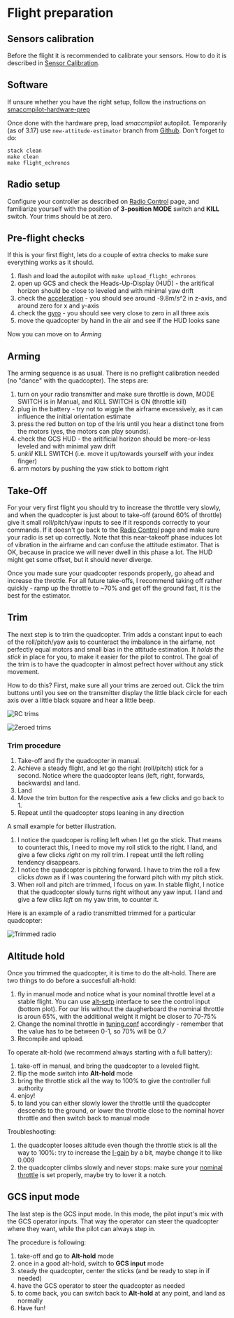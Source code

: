 # Flight preparation


## Sensors calibration

Before the flight it is recommended to calibrate your sensors. How to do it is described in [Sensor Calibration](../hardware/calibration.html).

## Software
If unsure whether you have the right setup, follow the instructions on [smaccmpilot-hardware-prep][]

[smaccmpilot-hardware-prep]: https://github.com/GaloisInc/smaccmpilot-hardware-prep

Once done with the hardware prep, load *smaccmpilot* autopilot. Temporarily (as of 3.17) use `new-attitude-estimator` branch from [Github][]. Don't forget to do:

```
stack clean
make clean
make flight_echronos
```

[Github]: https://github.com/GaloisInc/smaccmpilot-stm32f4/commits/new-attitude-estimator


## Radio setup
Configure your controller as described on [Radio Control] page, and familiarize yourself with the position of **3-position MODE** switch and **KILL** switch. Your trims should be at zero.

[Radio Control]: ../hardware/rc-controller.html

## Pre-flight checks
If this is your first flight, lets do a couple of extra checks to make sure everything works as it should.

1. flash and load the autopilot with `make upload_flight_echronos`
2. open up GCS and check the Heads-Up-Display (HUD) - the aritifical horizon should be close to leveled and with minimal yaw drift
3. check the [acceleration] - you should see around -9.8m/s^2 in z-axis, and around zero for x and y-axis
4. check the [gyro] - you should see very close to zero in all three axis
5. move the quadcopter by hand in the air and see if the HUD looks sane

Now you can move on to *Arming*

[acceleration]: http://localhost:8080/sensors_accel.html
[gyro]: http://localhost:8080/sensors_gyro.html

## Arming
The arming sequence is as usual. There is no preflight calibration needed (no "dance" with the quadcopter). The steps are:

1. turn on your radio transmitter and make sure throttle is down, MODE SWITCH is in Manual, and KILL SWITCH is ON (throttle kill)
2. plug in the battery - try not to wiggle the airframe excessively, as it can influence the initial orientation estimate
3. press the red button on top of the Iris until you hear a distinct tone from the motors (yes, the motors can play sounds).
4. check the GCS HUD  - the aritificial horizon should be more-or-less leveled and with minimal yaw drift
5. *unkill* KILL SWITCH (i.e. move it up/towards yourself with your index finger)
6. arm motors by pushing the yaw stick to bottom right

## Take-Off
For your very first flight you should try to increase the throttle very slowly, and when the quadcopter is just about to take-off (around 60% of throttle) give it small roll/pitch/yaw inputs to see if it responds correctly to your commands. If it doesn't go back to the [Radio Control] page and make sure your radio is set up correctly. Note that this near-takeoff phase induces lot of vibration in the airframe and can confuse the attitude estimator. That is OK, because in pracice we will never dwell in this phase a lot. The HUD might get some offset, but it should never diverge.

Once you made sure your quadcopter responds properly, go ahead and increase the throttle. For all future take-offs, I recommend taking off rather quickly - ramp up the throttle to ~70% and get off the ground fast, it is the best for the estimator.

## Trim
The next step is to trim the quadcopter. Trim adds a constant input to each of the roll/pitch/yaw axis to counteract the imbalance in the airfame, not perfectly equal motors and small bias in the attitude estimation. It *holds the stick* in place for you, to make it easier for the pilot to control. The goal of the trim is to have the quadcopter in almost pefrect hover without any stick movement.

How to do this? First, make sure all your trims are zeroed out. Click the trim buttons until you see on the transmitter display the little black circle for each axis over a little black square and hear a little beep.

![RC trims](/images/rc_trims.png)

![Zeroed trims](/images/rc_trims_zeroed.png)

### Trim procedure
1. Take-off and fly the quadcopter in manual. 
2. Achieve a steady flight, and let go the right (roll/pitch) stick for a second. Notice where the quadcopter leans (left, right, forwards, backwards) and land.
3. Land
4. Move the trim button for the respective axis a few clicks and go back to 1.
5. Repeat until the quadcopter stops leaning in any direction

A small example for better illustration. 
1. I notice the quadcoper is rolling left when I let go the stick. That means to counteract this, I need to move my roll stick to the right. I land, and give a few clicks *right* on my roll trim. I repeat until the left rolling tendency disappears.
2. I notice the quadcopter is pitching forward. I have to trim the roll a few clicks *down* as if I was countering the forward pitch with my pitch stick. 
3. When roll and pitch are trimmed, I focus on yaw. In stable flight, I notice that the quadcopter slowly turns right without any yaw input. I land and give a few cliks *left* on my yaw trim, to counter it.

Here is an example of a radio transmitted trimmed for a particular quadcopter:

![Trimmed radio](/images/rc_trims_tuned.png)

## Altitude hold
Once you trimmed the quadcopter, it is time to do the alt-hold. There are two things to do before a succesfull alt-hold:

1. fly in manual mode and notice what is your nominal throttle level at a stable flight. You can use [alt-setp](http://localhost:8080/alt_setp.html) interface to see the control input (bottom plot). For our Iris without the daugherboard the nominal throttle is aroun 65%, with the additional weight it might be closer to 70-75%
2. Change the nominal throttle in [tuning.conf](https://github.com/GaloisInc/smaccmpilot-stm32f4/blob/new-attitude-estimator/src/smaccm-flight/tuning.conf#L6) accordingly - remember that the value has to be between 0-1, so 70% will be 0.7
3. Recompile and upload.

To operate alt-hold (we recommend always starting with a full battery):

1. take-off in manual, and bring the quadcopter to a leveled flight.
2. flip the mode switch into **Alt-hold** mode
3. bring the throttle stick all the way to 100% to give the controller full authority
4. enjoy!
5. to land you can either slowly lower the throttle until the quadcopter descends to the ground, or lower the throttle close to the nominal hover throttle and then switch back to manual mode

Troubleshooting:

1. the quadcopter looses altitude even though the throttle stick is all the way to 100%: try to increase the [I-gain](https://github.com/GaloisInc/smaccmpilot-stm32f4/blob/new-attitude-estimator/src/smaccm-flight/tuning.conf#L21) by a bit, maybe change it to like 0.009
2. the quadcopter climbs slowly and never stops: make sure your [nominal throttle](https://github.com/GaloisInc/smaccmpilot-stm32f4/blob/new-attitude-estimator/src/smaccm-flight/tuning.conf#L6) is set properly, maybe try to lover it a notch.


## GCS input mode
The last step is the GCS input mode. In this mode, the pilot input's mix with the GCS operator inputs. That way the operator can steer the quadcopter where they want, while the pilot can always step in. 

The procedure is following:

1. take-off and go to **Alt-hold** mode
2. once in a good alt-hold, switch to **GCS input** mode
3. steady the quadcopter, center the sticks (and be ready to step in if needed)
4. have the GCS operator to steer the quadcopter as needed
5. to come back, you can switch back to **Alt-hold** at any point, and land as normally
6. Have fun!

